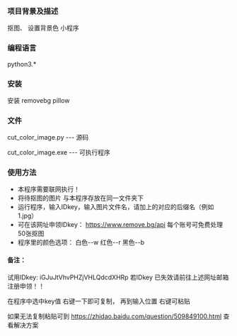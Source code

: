 ### 项目背景及描述

抠图、 设置背景色 小程序

### 编程语言  

python3.*  

### 安装 

安装  removebg        pillow

### 文件

cut_color_image.py      ---  源码

cut_color_image.exe   ---  可执行程序 

### 使用方法  

- 本程序需要联网执行！
- 将待抠图的图片 与本程序存放在同一文件夹下
- 运行程序，输入IDkey，输入图片文件名，请加上的对应的后缀名（例如 1.jpg）
- 可在该网址申领IDkey： https://www.remove.bg/api  每个账号可免费处理50张抠图
- 程序里的颜色选项： 白色--w   红色--r  黑色--b

#### 备注：

试用IDkey:  iGJuJtVhvPHZjVHLQdcdXHRp   若IDkey 已失效请前往上述网址邮箱注册申领！！

在程序中选中key值 右键一下即可复制， 再到输入位置 右键可粘贴

如果无法复制粘贴可到 https://zhidao.baidu.com/question/509849100.html 查看解决方案

